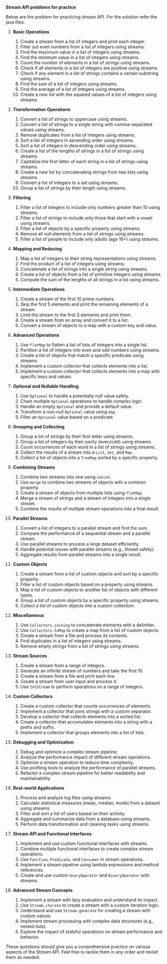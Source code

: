 **Stream API problems for practice**

Below are the problem for practicing stream API. For the solution refer the java files. 
1. **Basic Operations**
   1. Create a stream from a list of integers and print each integer.
   2. Filter out even numbers from a list of integers using streams.
   3. Find the maximum value in a list of integers using streams.
   4. Find the minimum value in a list of integers using streams.
   5. Count the number of elements in a list of strings using streams.
   6. Check if all elements in a list of integers are positive using streams.
   7. Check if any element in a list of strings contains a certain substring using streams.
   8. Find the sum of a list of integers using streams.
   9. Find the average of a list of integers using streams.
   10. Create a new list with the squared values of a list of integers using streams.

2. **Transformation Operations**
   1. Convert a list of strings to uppercase using streams.
   2. Convert a list of strings to a single string with comma-separated values using streams.
   3. Remove duplicates from a list of integers using streams.
   4. Sort a list of integers in ascending order using streams.
   5. Sort a list of integers in descending order using streams.
   6. Create a list of the lengths of strings in a list of strings using streams.
   7. Capitalize the first letter of each string in a list of strings using streams.
   8. Create a new list by concatenating strings from two lists using streams.
   9. Convert a list of integers to a set using streams.
   10. Group a list of strings by their length using streams.

3. **Filtering**
   1. Filter a list of integers to include only numbers greater than 10 using streams.
   2. Filter a list of strings to include only those that start with a vowel using streams.
   3. Filter a list of objects by a specific property using streams.
   4. Remove all null elements from a list of strings using streams.
   5. Filter a list of people to include only adults (age 18+) using streams.

4. **Mapping and Reducing**
   1. Map a list of integers to their string representations using streams.
   2. Find the product of a list of integers using streams.
   3. Concatenate a list of strings into a single string using streams.
   4. Create a list of objects from a list of primitive integers using streams.
   5. Compute the sum of the lengths of all strings in a list using streams.

5. **Intermediate Operations**
   1. Create a stream of the first 10 prime numbers.
   2. Skip the first 5 elements and print the remaining elements of a stream.
   3. Limit the stream to the first 5 elements and print them.
   4. Create a stream from an array and convert it to a list.
   5. Convert a stream of objects to a map with a custom key and value.

6. **Advanced Operations**
   1. Use `flatMap` to flatten a list of lists of integers into a single list.
   2. Partition a list of integers into even and odd numbers using streams.
   3. Create a list of objects that match a specific predicate using streams.
   4. Implement a custom collector that collects elements into a list.
   5. Implement a custom collector that collects elements into a map with specific keys and values.

7. **Optional and Nullable Handling**
   1. Use `Optional` to handle a potentially null value safely.
   2. Chain multiple `Optional` operations to handle complex logic.
   3. Handle an empty `Optional` and provide a default value.
   4. Transform a non-null `Optional` value using `map`.
   5. Filter an `Optional` value based on a predicate.

8. **Grouping and Collecting**
   1. Group a list of strings by their first letter using streams.
   2. Group a list of integers by their parity (even/odd) using streams.
   3. Count occurrences of each word in a list of strings using streams.
   4. Collect the results of a stream into a `List`, `Set`, and `Map`.
   5. Collect a list of objects into a `TreeMap` sorted by a specific property.

9. **Combining Streams**
   1. Combine two streams into one using `concat`.
   2. Use `merge` to combine two streams of objects with a common property.
   3. Create a stream of objects from multiple lists using `flatMap`.
   4. Merge a stream of strings and a stream of integers into a single stream.
   5. Combine the results of multiple stream operations into a final result.

10. **Parallel Streams**
    1. Convert a list of integers to a parallel stream and find the sum.
    2. Compare the performance of a sequential stream and a parallel stream.
    3. Use parallel streams to process a large dataset efficiently.
    4. Handle potential issues with parallel streams (e.g., thread safety).
    5. Aggregate results from parallel streams into a single result.

11. **Custom Objects**
    1. Create a stream from a list of custom objects and sort by a specific property.
    2. Filter a list of custom objects based on a property using streams.
    3. Map a list of custom objects to another list of objects with different types.
    4. Group a list of custom objects by a specific property using streams.
    5. Collect a list of custom objects into a custom collection.

12. **Miscellaneous**
    1. Use `Collectors.joining` to concatenate elements with a delimiter.
    2. Use `Collectors.toMap` to create a map from a list of custom objects.
    3. Create a stream from a file and process its contents.
    4. Find duplicates in a list of integers using streams.
    5. Remove empty strings from a list of strings using streams.

13. **Stream Sources**
    1. Create a stream from a range of integers.
    2. Generate an infinite stream of numbers and take the first 10.
    3. Create a stream from a file and print each line.
    4. Create a stream from user input and process it.
    5. Use `IntStream` to perform operations on a range of integers.

14. **Custom Collectors**
    1. Create a custom collector that counts occurrences of elements.
    2. Implement a collector that joins strings with a custom separator.
    3. Develop a collector that collects elements into a sorted list.
    4. Create a collector that accumulates elements into a string with a prefix and suffix.
    5. Implement a collector that groups elements into a list of lists.

15. **Debugging and Optimization**
    1. Debug and optimize a complex stream pipeline.
    2. Analyze the performance impact of different stream operations.
    3. Optimize a stream operation to reduce time complexity.
    4. Use profiling tools to analyze the performance of parallel streams.
    5. Refactor a complex stream pipeline for better readability and maintainability.

16. **Real-world Applications**
    1. Process and analyze log files using streams.
    2. Calculate statistical measures (mean, median, mode) from a dataset using streams.
    3. Filter and sort a list of users based on their activity.
    4. Aggregate and summarize data from a database using streams.
    5. Perform data transformation and cleaning tasks using streams.

17. **Stream API and Functional Interfaces**
    1. Implement and use custom functional interfaces with streams.
    2. Combine multiple functional interfaces to create complex stream operations.
    3. Use `Function`, `Predicate`, and `Consumer` in stream operations.
    4. Implement a stream pipeline using lambda expressions and method references.
    5. Create and use custom `UnaryOperator` and `BinaryOperator` with streams.

18. **Advanced Stream Concepts**
    1. Implement a stream with lazy evaluation and understand its impact.
    2. Use `Stream.iterate` to create a stream with a custom iteration logic.
    3. Understand and use `Stream.generate` for creating a stream with custom values.
    4. Implement stream processing with complex data structures (e.g., nested lists).
    5. Explore the impact of stateful operations on stream performance and behavior.

These questions should give you a comprehensive practice on various aspects of the Stream API. Feel free to tackle them in any order and revisit them as needed.
